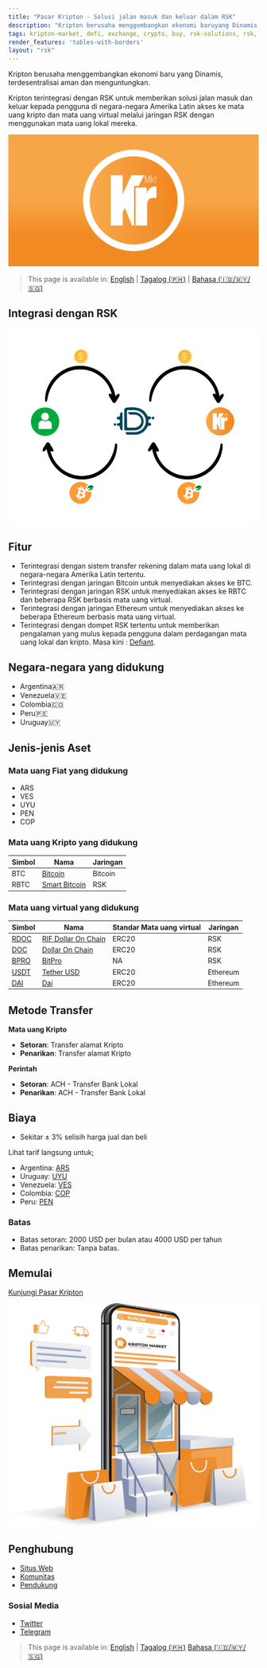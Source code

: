 ```yaml
---
title: "Pasar Kripton - Solusi jalan masuk dan keluar dalam RSK"
description: "Kripton berusaha menggembangkan ekonomi baruyang Dinamis, terdesentralisai aman dan menguntungkan."
tags: kripton-market, defi, exchange, crypto, buy, rsk-solutions, rsk, on-ramp, off-ramp, bahasa-indonesia
render_features: 'tables-with-borders'
layout: "rsk"
---
```


Kripton berusaha menggembangkan ekonomi baru
yang Dinamis, terdesentralisai aman dan
menguntungkan.

Kripton terintegrasi dengan RSK untuk memberikan
solusi jalan masuk dan keluar kepada pengguna di
negara-negara Amerika Latin akses ke mata uang
kripto dan mata uang virtual melalui jaringan RSK
dengan menggunakan mata uang lokal mereka.

![Kripton-banner-image](/assets/img/solutions/kriptonmarket/kripton-banner.jpg)

> This page is available in: [English](/solutions/kriptonmarket/) | [Tagalog (🇵🇭)](/solutions/kriptonmarket/tagalog/) | [Bahasa (🇮🇩/🇲🇾/🇸🇬)](/solutions/kriptonmarket/bahasa)

## Integrasi dengan RSK

![Integrasi dengan RSK](/assets/img/solutions/kriptonmarket/integration-diagram.jpg)

## Fitur

- Terintegrasi dengan sistem transfer rekening dalam
mata uang lokal di negara-negara Amerika Latin
tertentu.
- Terintegrasi dengan jaringan Bitcoin untuk
menyediakan akses ke BTC.
- Terintegrasi dengan jaringan RSK untuk
menyediakan akses ke RBTC dan beberapa RSK
berbasis mata uang virtual.
- Terintegrasi dengan jaringan Ethereum untuk
menyediakan akses ke beberapa Ethereum
berbasis mata uang virtual.
- Terintegrasi dengan dompet RSK tertentu untuk
memberikan pengalaman yang mulus kepada
pengguna dalam perdagangan mata uang lokal dan
kripto.
Masa kini : [Defiant](/solutions/defiant/).

## Negara-negara yang didukung

- Argentina🇦🇷
- Venezuela🇻🇪
- Colombia🇨🇴 
- Peru🇵🇪
- Uruguay🇺🇾

## Jenis-jenis Aset

### Mata uang Fiat yang didukung

- ARS
- VES
- UYU
- PEN
- COP

### Mata uang Kripto yang didukung

| Simbol | Nama | Jaringan |
| --- | --- | --- |
| BTC | [Bitcoin](https://bitcoin.org/bitcoin.pdf) | Bitcoin |
| RBTC | [Smart Bitcoin](https://developers.rsk.co/rsk/rbtc/) | RSK |

### Mata uang virtual yang didukung

| Simbol | Nama | Standar Mata uang virtual | Jaringan |
| --- | --- | --- | --- |
| [RDOC](https://explorer.rsk.co/address/0x2d919f19d4892381d58edebeca66d5642cef1a1f) | [RIF Dollar On Chain](https://moneyonchain.com/rif-dollar/) | ERC20 | RSK |
| [DOC](https://explorer.rsk.co/address/0x809c4db849948bfa6cb84501e5a7b5c9da8fc555) | [Dollar On Chain](https://moneyonchain.com/doc-bitcoin-stablecoin/) | ERC20 | RSK |
| [BPRO](https://explorer.rsk.co/address/0x440cd83c160de5c96ddb20246815ea44c7abbca8) | [BitPro](https://moneyonchain.com/bpro-income-for-bitcoin-holders/)| NA | RSK|
| [USDT](https://etherscan.io/token/0xdac17f958d2ee523a2206206994597c13d831ec7) | [Tether USD](https://tether.to/) | ERC20 | Ethereum |
| [DAI](https://etherscan.io/token/0x6b175474e89094c44da98b954eedeac495271d0f) | [Dai](https://makerdao.com/) | ERC20 | Ethereum |

## Metode Transfer

**Mata uang Kripto**
- **Setoran**: Transfer alamat Kripto
- **Penarikan**: Transfer alamat Kripto

**Perintah**
- **Setoran**: ACH - Transfer Bank Lokal
- **Penarikan**: ACH - Transfer Bank Lokal

## Biaya

- Sekitar ± 3% selisih harga jual dan beli

Lihat tarif langsung untuk;

- Argentina: [ARS](https://kriptonmarket.com/cotizacion?currency=ars)
- Uruguay: [UYU](https://kriptonmarket.com/cotizacion?currency=uyu)
- Venezuela: [VES](https://kriptonmarket.com/cotizacion?currency=bs)
- Colombia: [COP](https://kriptonmarket.com/cotizacion?currency=col)
- Peru: [PEN](https://kriptonmarket.com/cotizacion?currency=pen)

### Batas
- Batas setoran: 2000 USD per bulan atau 4000 USD per tahun
- Batas penarikan: Tanpa batas.

## Memulai

[Kunjungi Pasar Kripton](https://kriptonmarket.com/)

![Kripton Market Store](/assets/img/solutions/kriptonmarket/kripto-store-logo.png)

## Penghubung

- [Situs Web](https://kriptonmarket.com/)
- [Komunitas](https://t.me/kriptonmarket)
- [Pendukung](mailto:info@kriptonmarket.com)

### Sosial Media

- [Twitter](https://twitter.com/Kriptonmarket)
- [Telegram](https://t.me/kriptonmarket)

> This page is available in: [English](/solutions/kriptonmarket/) | [Tagalog (🇵🇭)](/solutions/kriptonmarket/tagalog/) [Bahasa (🇮🇩/🇲🇾/🇸🇬)](/solutions/kriptonmarket/bahasa)